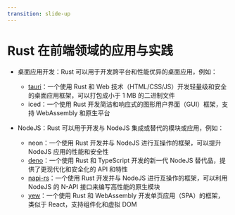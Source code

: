 ```yaml
---
transition: slide-up
---
```


# Rust 在前端领域的应用与实践

- 桌面应用开发：Rust 可以用于开发跨平台和性能优异的桌面应用，例如：
  - [tauri](https://tauri.app/)：一个使用 Rust 和 Web 技术（HTML/CSS/JS）开发轻量级和安全的桌面应用框架，可以打包成小于 1 MB 的二进制文件
  - iced：一个使用 Rust 开发简洁和响应式的图形用户界面（GUI）框架，支持 WebAssembly 和原生平台

- NodeJS：Rust 可以用于开发与 NodeJS 集成或替代的模块或应用，例如：
  - neon：一个使用 Rust 开发并与 NodeJS 进行互操作的框架，可以提升 NodeJS 应用的性能和安全性
  - [deno](https://deno.land/)：一个使用 Rust 和 TypeScript 开发的新一代 NodeJS 替代品，提供了更现代化和安全化的 API 和特性
  - [napi-rs](https://napi.rs/)：一个使用 Rust 开发并与 NodeJS 进行互操作的框架，可以利用 NodeJS 的 N-API 接口来编写高性能的原生模块
  - [yew](https://github.com/yewstack/yew)：一个使用 Rust 和 WebAssembly 开发单页应用（SPA）的框架，类似于 React，支持组件化和虚拟 DOM

<!--
1. 操作系统：Rust 在操作系统领域的应用包括 Redox OS、Tock OS 等。Redox OS 是一个完全用 Rust 开发的操作系统，其目标是成为安全、稳定、分布式的操作系统。Tock OS 是一个面向 IoT 设备的操作系统，它使用 Rust 开发，提供了一种可靠的嵌入式应用程序开发方式。
2. 嵌入式系统：Rust 在嵌入式系统领域的应用包括 Real-Time For the Masses (RTFM)、Drone OS 等。RTFM 是一个基于 Rust 的嵌入式系统开发框架，它提供了一种基于任务的并发模型和可预测性的实时性能。Drone OS 是一个用 Rust 编写的嵌入式系统开发框架，它提供了一个可扩展的构建系统、一个轻量级任务运行时和一组库。
3. 网络服务：Rust 在网络服务领域的应用包括 Actix、Tokio、Rocket 等。Actix 是一个用 Rust 编写的 Web 应用程序框架，它提供了高性能、可伸缩性和可靠性。Tokio 是一个用 Rust 编写的异步运行时，它提供了高性能、可扩展性和灵活性。Rocket 是一个用 Rust 编写的 Web 框架，它提供了易于使用、高性能和安全的特性。
4. 游戏引擎：Rust 在游戏引擎领域的应用包括 Amethyst、GGEZ、Piston 等。Amethyst 是一个用 Rust 编写的 2D 和 3D 游戏引擎，它提供了高性能、可扩展性和灵活性。GGEZ 是一个用 Rust 编写的 2D 游戏引擎，它提供了易于使用和轻量级的特性。Piston 是一个用 Rust 编写的游戏引擎，它提供了一个简单、易于使用的 API 和可扩展的特性。
5. Web 开发：Rust 在 Web 开发领域的应用包括 Rocket、Actix-web、Warp 等。Rocket 是一个用 Rust 编写的 Web 框架，它提供了易于使用、高性能和安全的特性。Actix-web 是一个用 Rust 编写的 Web 应用程序框架，它提供了高性能和可伸缩性。Warp 是一个用 Rust 编写的 Web 服务框架，它提供了易于使用和高性能的特性。
6. 工具开发：Rust 在工具开发领域的应用包括 Rust 编译器、Cargo、Rustfmt 等。Rust 编译器是 Rust 语言的官方编译器，它使用 Rust 语言自身编写，提供了高性能和可靠性。Cargo 是 Rust 的官方构建工具和包管理器，它提供了易于使用、可靠性和安全性。Rustfmt 是 Rust 的官方格式化工具，它提供了一种一致的代码格式化方式。
7. 数据科学：Rust 在数据科学领域的应用包括 Polars、DataFusion、TensorBase 等。Polars 是一个用 Rust 编写的数据操作和分析库，它提供了类似于 Pandas 的 API 和高性能。DataFusion 是一个用 Rust 编写的分布式 SQL 引擎，它提供了高性能、可伸缩性和可扩展性。TensorBase 是一个用 Rust 编写的分布式 SQL 引擎，它提供了高性能和可伸缩性
-->
